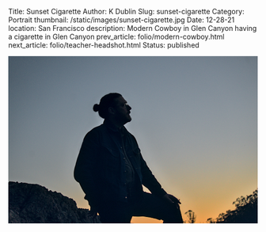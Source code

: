 Title: Sunset Cigarette
Author: K Dublin
Slug: sunset-cigarette
Category: Portrait
thumbnail: /static/images/sunset-cigarette.jpg
Date: 12-28-21
location: San Francisco
description: Modern Cowboy in Glen Canyon having a cigarette in Glen Canyon
prev_article: folio/modern-cowboy.html
next_article: folio/teacher-headshot.html
Status: published

<img src="../static/images/sunset-cigarette.jpg" alt="Cigarette at Sunset in Glen Canyon on a Sony a7ii" width=1000 />

